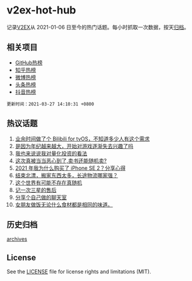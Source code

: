 # v2ex-hot-hub

 记录[V2EX](https://www.v2ex.com/)从 2021-01-06 日至今的热门话题。每小时抓取一次数据，按天[归档](archives)。
 
 ## 相关项目

- [GitHub热榜](https://github.com/snaildev/github-hot-hub)
- [知乎热榜](https://github.com/snaildev/zhihu-hot-hub)
- [微博热榜](https://github.com/snaildev/weibo-hot-hub)
- [头条热榜](https://github.com/snaildev/toutiao-hot-hub)
- [抖音热榜](https://github.com/snaildev/douyin-hot-hub)


 `更新时间：2021-03-27 14:10:31 +0800`

## 热议话题

1. [业余时间做了个 Bilibili for tvOS，不知道多少人有这个需求](https://www.v2ex.com/t/765455)
1. [是因为年纪越来越大，开始对游戏逐渐失去兴趣了吗](https://www.v2ex.com/t/765480)
1. [我也来说说我对量化投资的看法](https://www.v2ex.com/t/765477)
1. [这次真被当当恶心到了,卖书还能随机卖?](https://www.v2ex.com/t/765514)
1. [2021 年我为什么购买了 iPhone SE 2？分享心得](https://www.v2ex.com/t/765553)
1. [结束北漂，搬家东西太多，长途物流哪家强？](https://www.v2ex.com/t/765610)
1. [这个世界有可能不存在真随机](https://www.v2ex.com/t/765504)
1. [记一次三星的售后](https://www.v2ex.com/t/765409)
1. [分享个自己做的聊天室](https://www.v2ex.com/t/765557)
1. [女朋友做饭无论什么食材都是相同的味道。](https://www.v2ex.com/t/765653)

## 历史归档

[archives](archives)

## License

See the [LICENSE](LICENSE) file for license rights and limitations (MIT).
